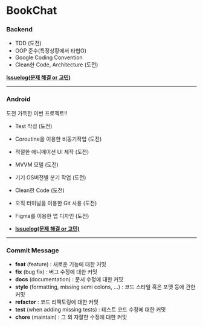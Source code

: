 # BookChat 

### Backend

* TDD (도전)
* OOP 준수(특정상황에서 타협O)
* Google Coding Convention 
* Clean한 Code, Architecture (도전)

[__Issuelog(문제 해결 or 고민)__](https://github.com/geneaky/BookChat/wiki/backend-issue)

***
### Android
도전 가득한 이번 프로젝트!!

* Test 작성 (도전)
* Coroutine을 이용한 비동기작업 (도전)
* 적절한 애니메이션 UI 제작 (도전) 
* MVVM 모델 (도전)
* 기기 OS버전별 분기 작업 (도전)
* Clean한 Code (도전)
* 오직 터미널을 이용한 Git 사용 (도전)
* Figma를 이용한 앱 디자인 (도전)

* [__Issuelog(문제 해결 or 고민)__](https://github.com/geneaky/BookChat/wiki/Android-Issue)

***
### Commit Message
* **feat** (feature)                              : 새로운 기능에 대한 커밋
* **fix** (bug fix)                               : 버그 수정에 대한 커밋
* **docs** (documentation)                        : 문서 수정에 대한 커밋
* **style** (formatting, missing semi colons, …)  : 코드 스타일 혹은 포맷 등에 관한 커밋
* **refactor**                                    : 코드 리팩토링에 대한 커밋
* **test** (when adding missing tests)            : 테스트 코드 수정에 대한 커밋
* **chore** (maintain)                            : 그 외 자잘한 수정에 대한 커밋

